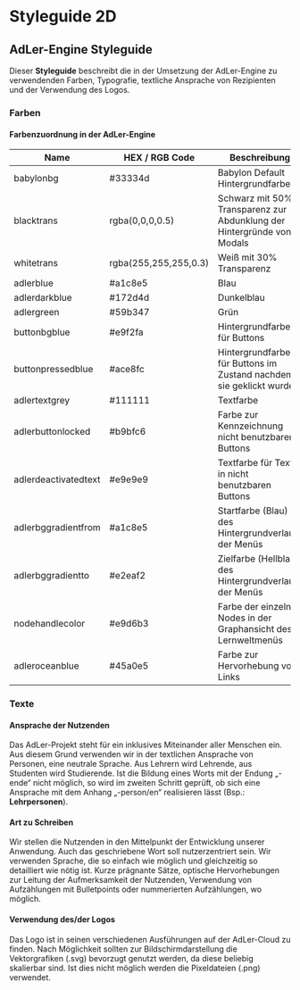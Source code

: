 # Styleguide 2D

## AdLer-Engine Styleguide

Dieser **Styleguide** beschreibt die in der Umsetzung der AdLer-Engine zu verwendenden Farben, Typografie, textliche Ansprache von Rezipienten und der Verwendung des Logos.

### Farben

#### Farbenzuordnung in der AdLer-Engine

| Name               | HEX / RGB Code | Beschreibung                           |
|--------------------|----------|----------------------------------------|
| babylonbg          | #33334d | Babylon Default Hintergrundfarbe       |
| blacktrans         | rgba(0,0,0,0.5) | Schwarz mit 50% Transparenz zur Abdunklung der Hintergründe von Modals
| whitetrans         | rgba(255,255,255,0.3) | Weiß mit 30% Transparenz
| adlerblue          | #a1c8e5 | Blau
| adlerdarkblue      | #172d4d | Dunkelblau
| adlergreen         | #59b347 | Grün
| buttonbgblue       | #e9f2fa | Hintergrundfarbe für Buttons
| buttonpressedblue  | #ace8fc | Hintergrundfarbe für Buttons im Zustand nachdem sie geklickt wurden
| adlertextgrey      | #111111 | Textfarbe
| adlerbuttonlocked  | #b9bfc6 | Farbe zur Kennzeichnung nicht benutzbarer Buttons
| adlerdeactivatedtext | #e9e9e9 | Textfarbe für Texte in nicht benutzbaren Buttons
| adlerbggradientfrom | #a1c8e5 | Startfarbe (Blau) des Hintergrundverlaufs der Menüs
| adlerbggradientto  | #e2eaf2 | Zielfarbe (Hellblau) des Hintergrundverlaufs der Menüs
| nodehandlecolor    | #e9d6b3 | Farbe der einzelnen Nodes in der Graphansicht des Lernweltmenüs
| adleroceanblue     | #45a0e5 | Farbe zur Hervorhebung von Links

### Texte
#### Ansprache der Nutzenden
Das AdLer-Projekt steht für ein inklusives Miteinander aller Menschen ein. Aus diesem Grund verwenden wir in der textlichen Ansprache von Personen, eine neutrale Sprache. Aus Lehrern wird Lehrende, aus Studenten wird Studierende. Ist die Bildung eines Worts mit der Endung „-ende“ nicht möglich, so wird im zweiten Schritt geprüft, ob sich eine Ansprache mit dem Anhang „-person/en“ realisieren lässt (Bsp.: **Lehrpersonen**).

#### Art zu Schreiben
Wir stellen die Nutzenden in den Mittelpunkt der Entwicklung unserer Anwendung. Auch das geschriebene Wort soll nutzerzentriert sein. Wir verwenden Sprache, die so einfach wie möglich und gleichzeitig so detailliert wie nötig ist. Kurze prägnante Sätze, optische Hervorhebungen zur Leitung der Aufmerksamkeit der Nutzenden, Verwendung von Aufzählungen mit Bulletpoints oder nummerierten Aufzählungen, wo möglich.

#### Verwendung des/der Logos
Das Logo ist in seinen verschiedenen Ausführungen auf der AdLer-Cloud zu finden. Nach Möglichkeit sollten zur Bildschirmdarstellung die Vektorgrafiken (.svg) bevorzugt genutzt werden, da diese beliebig skalierbar sind. Ist dies nicht möglich werden die Pixeldateien (.png) verwendet.